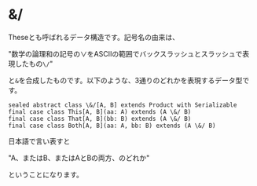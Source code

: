 # \&/

Theseとも呼ばれるデータ構造です。記号名の由来は、

"数学の論理和の記号の∨をASCIIの範囲でバックスラッシュとスラッシュで表現したもの`\/`"

と`&`を合成したものです。以下のような、3通りのどれかを表現するデータ型です。


```tut:silent
sealed abstract class \&/[A, B] extends Product with Serializable
final case class This[A, B](aa: A) extends (A \&/ B)
final case class That[A, B](bb: B) extends (A \&/ B)
final case class Both[A, B](aa: A, bb: B) extends (A \&/ B)
```

日本語で言い表すと

"A、またはB、またはAとBの両方、のどれか"

ということになります。
